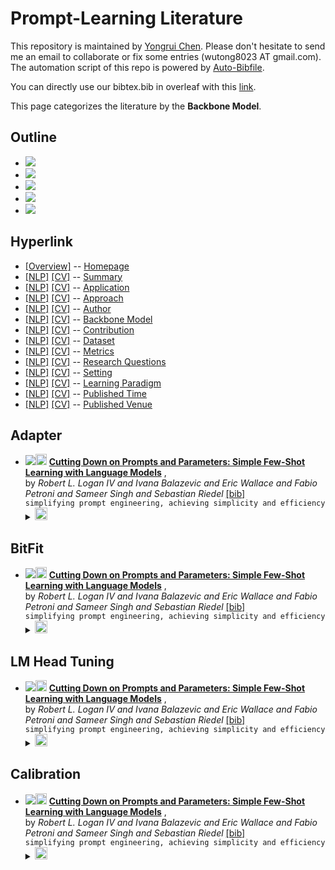 # Prompt-Learning Literature 
This repository is maintained by [Yongrui Chen](). Please don't hesitate to send me an email to collaborate or fix some entries (wutong8023 AT gmail.com). 
The automation script of this repo is powered by [Auto-Bibfile](https://github.com/wutong8023/Auto-Bibfile.git).

You can directly use our bibtex.bib in overleaf with this [link]().

This page categorizes the literature by the **Backbone Model**.

## Outline 
- [![](https://img.shields.io/badge/Hyperlink-orange)](https://github.com/bahuia/Awesome_Prompt_Learning/blob/master/PL4all/backbone_model/README.md#hyperlink)
- [![](https://img.shields.io/badge/Adapter-1-orange)](https://github.com/bahuia/Awesome_Prompt_Learning/blob/master/PL4all/backbone_model/README.md#adapter)
- [![](https://img.shields.io/badge/BitFit-1-orange)](https://github.com/bahuia/Awesome_Prompt_Learning/blob/master/PL4all/backbone_model/README.md#bitfit)
- [![](https://img.shields.io/badge/LM_Head_Tuning-1-orange)](https://github.com/bahuia/Awesome_Prompt_Learning/blob/master/PL4all/backbone_model/README.md#lm-head-tuning)
- [![](https://img.shields.io/badge/Calibration-1-orange)](https://github.com/bahuia/Awesome_Prompt_Learning/blob/master/PL4all/backbone_model/README.md#calibration)
## Hyperlink 
- [[Overview]](https://github.com/bahuia/Awesome_Prompt_Learning/blob/master/README.md) -- [Homepage](https://github.com/bahuia/Awesome_Prompt_Learning/blob/master/README.md)
- [[NLP]](https://github.com/bahuia/Awesome_Prompt_Learning/blob/master/PL4nlp/./)  [[CV]](https://github.com/bahuia/Awesome_Prompt_Learning/blob/master/PL4cv/./) -- [Summary](https://github.com/bahuia/Awesome_Prompt_Learning/blob/master/PL4all/./)
- [[NLP]](https://github.com/bahuia/Awesome_Prompt_Learning/blob/master/PL4nlp/application)  [[CV]](https://github.com/bahuia/Awesome_Prompt_Learning/blob/master/PL4cv/application) -- [Application](https://github.com/bahuia/Awesome_Prompt_Learning/blob/master/PL4all/application)
- [[NLP]](https://github.com/bahuia/Awesome_Prompt_Learning/blob/master/PL4nlp/approach)  [[CV]](https://github.com/bahuia/Awesome_Prompt_Learning/blob/master/PL4cv/approach) -- [Approach](https://github.com/bahuia/Awesome_Prompt_Learning/blob/master/PL4all/approach)
- [[NLP]](https://github.com/bahuia/Awesome_Prompt_Learning/blob/master/PL4nlp/author)  [[CV]](https://github.com/bahuia/Awesome_Prompt_Learning/blob/master/PL4cv/author) -- [Author](https://github.com/bahuia/Awesome_Prompt_Learning/blob/master/PL4all/author)
- [[NLP]](https://github.com/bahuia/Awesome_Prompt_Learning/blob/master/PL4nlp/backbone_model)  [[CV]](https://github.com/bahuia/Awesome_Prompt_Learning/blob/master/PL4cv/backbone_model) -- [Backbone Model](https://github.com/bahuia/Awesome_Prompt_Learning/blob/master/PL4all/backbone_model)
- [[NLP]](https://github.com/bahuia/Awesome_Prompt_Learning/blob/master/PL4nlp/contribution)  [[CV]](https://github.com/bahuia/Awesome_Prompt_Learning/blob/master/PL4cv/contribution) -- [Contribution](https://github.com/bahuia/Awesome_Prompt_Learning/blob/master/PL4all/contribution)
- [[NLP]](https://github.com/bahuia/Awesome_Prompt_Learning/blob/master/PL4nlp/dataset)  [[CV]](https://github.com/bahuia/Awesome_Prompt_Learning/blob/master/PL4cv/dataset) -- [Dataset](https://github.com/bahuia/Awesome_Prompt_Learning/blob/master/PL4all/dataset)
- [[NLP]](https://github.com/bahuia/Awesome_Prompt_Learning/blob/master/PL4nlp/metrics)  [[CV]](https://github.com/bahuia/Awesome_Prompt_Learning/blob/master/PL4cv/metrics) -- [Metrics](https://github.com/bahuia/Awesome_Prompt_Learning/blob/master/PL4all/metrics)
- [[NLP]](https://github.com/bahuia/Awesome_Prompt_Learning/blob/master/PL4nlp/research_question)  [[CV]](https://github.com/bahuia/Awesome_Prompt_Learning/blob/master/PL4cv/research_question) -- [Research Questions](https://github.com/bahuia/Awesome_Prompt_Learning/blob/master/PL4all/research_question)
- [[NLP]](https://github.com/bahuia/Awesome_Prompt_Learning/blob/master/PL4nlp/setting)  [[CV]](https://github.com/bahuia/Awesome_Prompt_Learning/blob/master/PL4cv/setting) -- [Setting](https://github.com/bahuia/Awesome_Prompt_Learning/blob/master/PL4all/setting)
- [[NLP]](https://github.com/bahuia/Awesome_Prompt_Learning/blob/master/PL4nlp/supervision)  [[CV]](https://github.com/bahuia/Awesome_Prompt_Learning/blob/master/PL4cv/supervision) -- [ Learning Paradigm](https://github.com/bahuia/Awesome_Prompt_Learning/blob/master/PL4all/supervision)
- [[NLP]](https://github.com/bahuia/Awesome_Prompt_Learning/blob/master/PL4nlp/time)  [[CV]](https://github.com/bahuia/Awesome_Prompt_Learning/blob/master/PL4cv/time) -- [Published Time](https://github.com/bahuia/Awesome_Prompt_Learning/blob/master/PL4all/time)
- [[NLP]](https://github.com/bahuia/Awesome_Prompt_Learning/blob/master/PL4nlp/venue)  [[CV]](https://github.com/bahuia/Awesome_Prompt_Learning/blob/master/PL4cv/venue) -- [Published Venue](https://github.com/bahuia/Awesome_Prompt_Learning/blob/master/PL4all/venue)

## Adapter

- [![](https://img.shields.io/badge/CoRR-2021-orange)](https://arxiv.org/abs/2106.13353)<a href="https://scholar.google.com.hk/scholar?q=Cutting+Down+on+Prompts+and+Parameters:+Simple+Few-Shot+Learning+with+Language+Models"><img src="https://img.shields.io/badge/-orange.svg?&logo=google-scholar&logoColor=white" height="18" align="bottom"></a> [**Cutting Down on Prompts and Parameters: Simple Few-Shot Learning with
Language Models**](https://arxiv.org/abs/2106.13353) , <br> by *Robert L. Logan IV and
Ivana Balazevic and
Eric Wallace and
Fabio Petroni and
Sameer Singh and
Sebastian Riedel* [[bib]](https://github.com/bahuia/Awesome_Prompt_Learning/blob/master/./bibtex.bib#L54-L83) <br>```simplifying prompt engineering, achieving simplicity and efficiency
```</details><details><summary><img src=https://github.com/bahuia/Awesome_Prompt_Learning/blob/master/scripts/svg/copy_icon.png height="20" align="bottom"></summary><pre>```abs-2106-13353```
## BitFit

- [![](https://img.shields.io/badge/CoRR-2021-orange)](https://arxiv.org/abs/2106.13353)<a href="https://scholar.google.com.hk/scholar?q=Cutting+Down+on+Prompts+and+Parameters:+Simple+Few-Shot+Learning+with+Language+Models"><img src="https://img.shields.io/badge/-orange.svg?&logo=google-scholar&logoColor=white" height="18" align="bottom"></a> [**Cutting Down on Prompts and Parameters: Simple Few-Shot Learning with
Language Models**](https://arxiv.org/abs/2106.13353) , <br> by *Robert L. Logan IV and
Ivana Balazevic and
Eric Wallace and
Fabio Petroni and
Sameer Singh and
Sebastian Riedel* [[bib]](https://github.com/bahuia/Awesome_Prompt_Learning/blob/master/./bibtex.bib#L54-L83) <br>```simplifying prompt engineering, achieving simplicity and efficiency
```</details><details><summary><img src=https://github.com/bahuia/Awesome_Prompt_Learning/blob/master/scripts/svg/copy_icon.png height="20" align="bottom"></summary><pre>```abs-2106-13353```
## LM Head Tuning

- [![](https://img.shields.io/badge/CoRR-2021-orange)](https://arxiv.org/abs/2106.13353)<a href="https://scholar.google.com.hk/scholar?q=Cutting+Down+on+Prompts+and+Parameters:+Simple+Few-Shot+Learning+with+Language+Models"><img src="https://img.shields.io/badge/-orange.svg?&logo=google-scholar&logoColor=white" height="18" align="bottom"></a> [**Cutting Down on Prompts and Parameters: Simple Few-Shot Learning with
Language Models**](https://arxiv.org/abs/2106.13353) , <br> by *Robert L. Logan IV and
Ivana Balazevic and
Eric Wallace and
Fabio Petroni and
Sameer Singh and
Sebastian Riedel* [[bib]](https://github.com/bahuia/Awesome_Prompt_Learning/blob/master/./bibtex.bib#L54-L83) <br>```simplifying prompt engineering, achieving simplicity and efficiency
```</details><details><summary><img src=https://github.com/bahuia/Awesome_Prompt_Learning/blob/master/scripts/svg/copy_icon.png height="20" align="bottom"></summary><pre>```abs-2106-13353```
## Calibration

- [![](https://img.shields.io/badge/CoRR-2021-orange)](https://arxiv.org/abs/2106.13353)<a href="https://scholar.google.com.hk/scholar?q=Cutting+Down+on+Prompts+and+Parameters:+Simple+Few-Shot+Learning+with+Language+Models"><img src="https://img.shields.io/badge/-orange.svg?&logo=google-scholar&logoColor=white" height="18" align="bottom"></a> [**Cutting Down on Prompts and Parameters: Simple Few-Shot Learning with
Language Models**](https://arxiv.org/abs/2106.13353) , <br> by *Robert L. Logan IV and
Ivana Balazevic and
Eric Wallace and
Fabio Petroni and
Sameer Singh and
Sebastian Riedel* [[bib]](https://github.com/bahuia/Awesome_Prompt_Learning/blob/master/./bibtex.bib#L54-L83) <br>```simplifying prompt engineering, achieving simplicity and efficiency
```</details><details><summary><img src=https://github.com/bahuia/Awesome_Prompt_Learning/blob/master/scripts/svg/copy_icon.png height="20" align="bottom"></summary><pre>```abs-2106-13353```